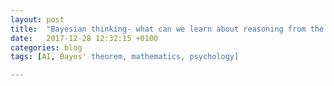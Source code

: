 ```yaml
---
layout: post
title:  "Bayesian thinking- what can we learn about reasoning from the machines?"
date:   2017-12-28 12:32:15 +0100
categories: blog
tags: [AI, Bayes' theorem, mathematics, psychology]

---
```

